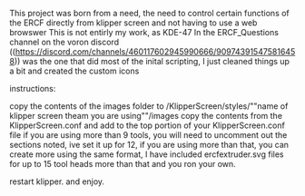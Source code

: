 This project was born from a need, the need to control certain functions of the ERCF directly from klipper screen and not having to use a web browswer
This is not entirly my work, as KDE-47 In the ERCF_Questions channel on the voron discord ((https://discord.com/channels/460117602945990666/909743915475816458)) was the one that did most of the inital scripting, I just cleaned things up a bit and created the custom icons 


instructions:

copy the contents of the images folder to /KlipperScreen/styles/""name of klipper screen theam you are using""/images
copy the contents from the KlipperScreen.conf and add to the top portion of your KlipperScreen.conf file
if you are using more than 9 tools, you will need to uncomment out the sections noted, ive set it up for 12, if you are using more than that, you can create
more using the same format, I have included ercfextruder.svg files for up to 15 tool heads more than that and you ron your own.

restart klipper. and enjoy. 
